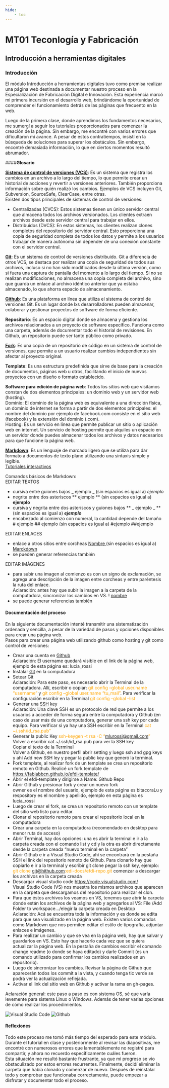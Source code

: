 ```yaml
---
hide:
    - toc
---
```


# MT01 Teconlogía y Fabricación 

## **Introducción a herramientas digitales**

### **Introducción**

El módulo Introducción a herramientas digitales tuvo como premisa realizar una página web destinada a documentar nuestro proceso en la Especialización de Fabricación Digital e Innovación. Esta experiencia marcó mi primera incursión en el desarrollo web, brindándome la oportunidad de comprender el funcionamiento detrás de las páginas que frecuento en la web. 

Luego de la primera clase, donde aprendimos los fundamentos necesarios, me sumergí a seguir los  tutoriales proporcionados para comenzar la creación de la página. Sin embargo, me encontré con varios errores que dificultaron mi avance. A pesar de estos contratiempos, insistí en la búsqueda de soluciones para superar los obstáculos. Sin embargo, encontré demasiada información, lo que en ciertos momentos resultó abrumador. 


####**Glosario**

**[Sistema de control de versiones (VCS)](https://git-scm.com/book/en/v2/Getting-Started-About-Version-Control)**: Es un sistema que registra los cambios en un archivo a lo largo del tiempo, lo que permite crear un historial de acciones y revertir a versiones anteriores. También proporciona información sobre quién realizó los cambios. Ejemplos de VCS incluyen Git, Subversion, SourceSafe, ClearCase, entre otras. <br>
Existen dos tipos principales de sistemas de control de versiones: <br>
* Centralizadas (CVCS): Estos sistemas tienen un único servidor central que almacena todos los archivos versionados. Lxs clientes extraen archivos desde este servidor central para trabajar en ellos. <br>
* Distribuidos (DVCS): En estos sistemas, lxs clientes realizan clones completos del repositorio del servidor central. Esto proporciona una copia de seguridad completa de todos los datos y permite a los usuarios trabajar de manera autónoma sin depender de una conexión constante con el servidor central. 

**[Git](https://git-scm.com/video/what-is-git)**: Es un sistema de control de versiones distribuido. Git a diferencia de otros VCS, se destaca por realizar una copia de seguridad de todos sus archivos, incluso si no han sido modificados desde la última versión, como si fuera una captura de pantalla del momento a lo largo del tiempo. Si no se realizan modificaciones, no almacena una copia completa del archivo, sino que guarda un enlace al archivo idéntico anterior que ya estaba almacenado, lo que ahorra espacio de almacenamiento. 

**[Github](https://docs.github.com/es/get-started)**: Es una plataforma en línea que utiliza el sistema de control de versiones Git. Es un lugar donde lxs desarrolladores pueden almacenar, colaborar y gestionar proyectos de software de forma eficiente.

**Repositorio**: Es un espacio digital donde se almacena y gestiona los archivos relacionados a un proyecto de software específico. Funciona como una carpeta, además de documentar todo el historial de revisiones. En Github, un repositorio puede ser tanto público como privado. 

**[Fork](https://docs.github.com/es/pull-requests/collaborating-with-pull-requests/wor)**: Es una copia de un repositorio de código en un sistema de control de versiones, que permite a un usuario realizar cambios independientes sin afectar al proyecto original. 

**Template**: Es una estructura predefinida que sirve de base para la creación de documentos, páginas web u otros, facilitando el inicio de nuevos proyectos con un diseño o formato establecido. 

**Software para edición de página web**: Todos los sitios web que visitamos constan de dos elementos principales: un dominio web y un servidor web (hosting).  <br>
Dominio: El dominio de la página web es equivalente a una dirección física, un dominio de internet se forma a partir de dos elementos principales: el nombre del dominio por ejemplo de facebook.com consiste en el sitio web (facebook) y la extensión del dominio (.com).  <br>
Hosting: Es un servicio en línea que permite publicar un sitio o aplicación web en internet. Un servicio de hosting permite que alquiles un espacio en un servidor donde puedes almacenar todos los archivos y datos necesarios para que funcione la página web. 

**[Markdown](https://markdown.es/)**: Es un lenguaje de marcado ligero que se utiliza para dar formato a documentos de texto plano utilizando una sintaxis simple y legible. <br>
[Tutoriales interactivos](https://www.markdowntutorial.com/es/)

Comandos básicos de Markdown: <br>
EDITAR TEXTOS <br>
* cursiva entre guiones bajos _ ejemplo _ (sin espacios es igual a) _ejemplo_ <br>
* negrita entre dos asteriscos ** ejemplo ** (sin espacios es igual a) **ejemplo** <br>
* cursiva y negrita entre dos asteríscos y guiones bajos ** _ ejemplo _ ** (sin espacios es igual a) **_ejemplo_** <br>
* encabezado al comienzo con numeral, la cantidad depende del tamaño # ejemplo ## ejemplo (sin espacios es igual a) #ejemplo ##ejemplo  <br>

EDITAR ENLACES <br>
* enlace a otros sitios entre corcheas [ Nombre ]( link ) (sin espacios es igual a) [Marckdown](https://markdown.es/) <br>
* se pueden generar referencias también 

EDITAR IMÁGENES <br>
* para subir una imagen al comienzo es con un signo de exclamación, se agrega una descripción de la imagen entre corcheas y entre paréntesis la ruta del enlace. <br> Aclaración: antes hay que subir la imagen a la carpeta de la computadora, sincronizar los cambios en VS. ! [ nombre ]( link ) <br>
* se puede generar referencias también


#### **Documentación del proceso**

En la siguiente documentación intenté transmitir una sistematización ordenada y sencilla, a pesar de la variedad de pasos y opciones disponibles para crear una página web. <br>
Pasos para crear una página web utilizando github como hosting y git como control de versiones:

* Crear una cuenta en [Github](https://docs.github.com) <br>
Aclaración: El username quedará visible en el link de la página web, ejemplo de esta página es: lucia_rossi <br>
* Instalar [Git](https://git-scm.com/) en la computadora <br>
* Setear Git <br>
Aclaración: Para este paso, es necesario abrir la Terminal de la computadora. Allí, escribir o copiar: <font color='orange'>git config –global user.name “username”</font> y <font color='orange'>git config –global user.name “tu_mail”</font>. Para verificar la configuración escribir en la Terminal <font color='orange'>git config –global –list</font> <br>
* Generar una [SSH](https://docs.github.com/es/authentication/connecting-to-github-with-ssh/adding-a-new-ssh-key-to-your-github-account) key <br>
Aclaración: Una clave SSH es un protocolo de red que permite a los usuarios a acceder de forma segura entre la computadora y Github (en caso de usar más de una computadora, generar una ssh key por cada equipo. Para verificar si ya hay una SSH escribir en la Terminal <font color='orange'>cat ~/.ssh/id_rsa.pub”</font> <br>
* Generar la public Key <font color='orange'>ssh-keygen -t rsa -C “mlurossi@gmail.com”</font> <br>
Volver a escribir cat ~/.ssh/id_rsa.pub para ver la SSH key <br>
Copiar el texto de la Terminal  <br>
Volver a Github, en nuestro perfil abrir setting y luego ssh and gpg keys y ahí Add new SSH ley y pegar la public key que generó la terminal. <br>
* Fork template, al realizar fork de un template se crea un repositorio remoto en Github. Realicé un fork template de https://fablabbcn.github.io/efdi-template/ <br>
* Abrir el efdi-template y dirigirse a Name: Github Repo <br>
* Abrir Github y presionar fork y crear un nuevo fork <br>
owner es el nombre del usuario, ejemplo de esta página es bitacoraLu y respository es el nombre y apellido, ejemplo en esta página es lucia_rossi <br>
* Luego de crear el fork, se crea un repositorio remoto con un template del sitio web listo para editar. <br>
* Clonar el repositorio remoto para crear el repositorio local en la computadora <br> 
* Crear una carpeta en la computadora (recomendado en desktop para menor ruta de acceso) <br>
* Abrir Terminal, hay dos opciones: una es abrir la terminal e ir a la carpeta creada con el comando list y cd y la otra es abrir directamente desde la carpeta creada “nuevo terminal en la carpeta” <br>
* Abrir Github e ir a Visual Studio Code, ahí se encontrará en la pestaña SSH el link del repositorio remoto de Github. Para clonarlo hay que copiarlo e ir a la terminal y escribir git clone pegar la ssh key, ejemplo: <font color='orange'>git clone git@hithub.com:edi-docs/efdi-repo.git</font> comenzar a descargar los archivos en la carpeta creada <br>
* Descargar visual studio code https://code.visualstudio.com/ <br>
Visual Studio Code (VS) nos muestra los mismos archivos que aparecen en la carpeta que descargamos del repositorio para realizar el clon. <br>
* Para que éstos archivos los veamos en VS, tenemos que abrir la carpeta donde están los archivos de la página web y agregarlos al VS: File /Add Folder to workspace…/elegir la carpeta creada en Desktop <br>
Aclaración: Acá se encuentra toda la información y es donde se edita para que sea visualizado en la página web. Existen varios comandos como Markdown que nos permiten editar el estilo de tipografía, adjuntar enlaces e imágenes. <br>
* Para realizar un cambio y que se vea en la página web, hay que salvar y guardarlos en VS. Esto hay que hacerlo cada vez que se quiera actualizar la página web. En la pestaña de cambios escribir el comando change readme (o donde se haya editado) y darle Commit (es un comando utilizado para confirmar los cambios realizados en un repositorio). <br>
* Luego de sincronizar los cambios. Revisar la página de Github que aparecerán todos los commit a la vista, y cuando tenga tic verde se podrá ver la actualización reflejada. <br>
* Activar el link del sitio web en Github y activar la rama en gh-pages.

Aclaración general: este paso a paso es con sistema OS, sé que varía levemente para sistema Linux o Windows. Además de tener varias opciones de cómo realizar los procedimientos. 

![Visual Studio Code](../images/MT01/vs.png)
![Github](../images/MT01/github.png)

#### **Reflexiones**

Todo este proceso me tomó más tiempo del esperado para este módulo. Durante el tutorial en clase y posteriormente al revisar las diapositivas, me encontré con numerosos errores que lamentablemente no registré para compartir, y ahora no recuerdo específicamente cuáles fueron. <br> 
Esta situación me resultó bastante frustrante, ya que mi progreso se vio obstaculizado por estos errores recurrentes. Finalmente, decidí eliminar la carpeta que había clonado y comenzar de nuevo. Después de reinstalar todo y comprobar que funcionaba correctamente, puede empezar a disfrutar y documentar todo el proceso. 

